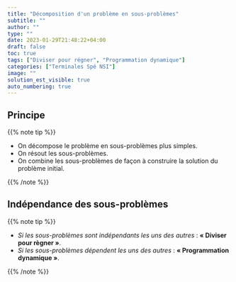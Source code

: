 ```yaml
---
title: "Décomposition d'un problème en sous-problèmes"
subtitle: ""
author: ""
type: ""
date: 2023-01-29T21:48:22+04:00
draft: false
toc: true
tags: ["Diviser pour régner", "Programmation dynamique"]
categories: ["Terminales Spé NSI"]
image: ""
solution_est_visible: true
auto_numbering: true
---
```


## Principe

{{% note tip %}}

- On décompose le problème en sous-problèmes plus simples.
- On résout les sous-problèmes.
- On combine les sous-problèmes de façon à construire la solution du problème initial.

{{% /note %}}

## Indépendance des sous-problèmes

{{% note tip %}}

- *Si les sous-problèmes sont indépendants les uns des autres* : **« Diviser pour règner »**.
- *Si les sous-problèmes dépendent les uns des autres* : **« Programmation dynamique »**.

{{% /note %}}
